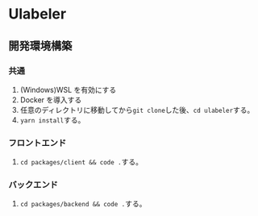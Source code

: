 # Ulabeler

## 開発環境構築

### 共通

1. (Windows)WSL を有効にする
1. Docker を導入する
1. 任意のディレクトリに移動してから`git clone`した後、`cd ulabeler`する。
1. `yarn install`する。

### フロントエンド

1. `cd packages/client && code .`する。

### バックエンド

1. `cd packages/backend && code .`する。
